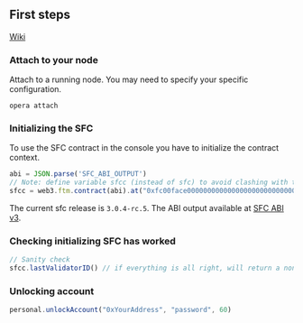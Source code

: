 ## First steps

[Wiki](https://github.com/Fantom-foundation/opera-sfc/wiki/)

### Attach to your node 
Attach to a running node. You may need to specify your specific configuration.

```shell script
opera attach
```

### Initializing the SFC

To use the SFC contract in the console you have to initialize the contract context.

```js
abi = JSON.parse('SFC_ABI_OUTPUT')
// Note: define variable sfcc (instead of sfc) to avoid clashing with the sfc namespace introduced in go-lachesis v0.7.0-rc1.
sfcc = web3.ftm.contract(abi).at("0xfc00face00000000000000000000000000000000")
```

The current sfc release is `3.0.4-rc.5`. The ABI output available at [SFC ABI v3](../releases/sfc-abi-3.0.4-rc.5.json).

### Checking initializing SFC has worked

```js
// Sanity check
sfcc.lastValidatorID() // if everything is all right, will return a non-zero value
```

### Unlocking account

```js
personal.unlockAccount("0xYourAddress", "password", 60)
```
